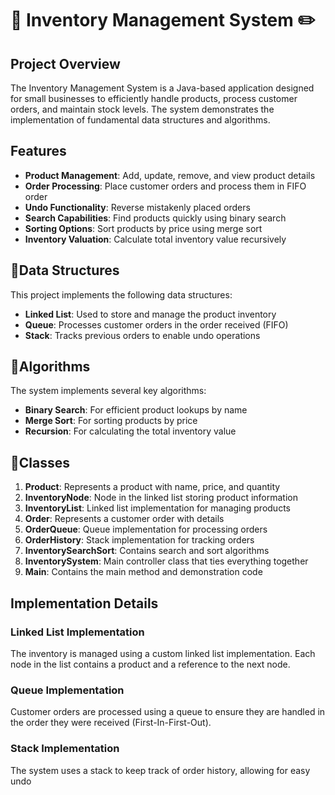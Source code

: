 # 📘 Inventory Management System ✏️

## Project Overview

The Inventory Management System is a Java-based application designed for small businesses to efficiently handle products, process customer orders, and maintain stock levels. The system demonstrates the implementation of fundamental data structures and algorithms.

## Features

- **Product Management**: Add, update, remove, and view product details
- **Order Processing**: Place customer orders and process them in FIFO order
- **Undo Functionality**: Reverse mistakenly placed orders
- **Search Capabilities**: Find products quickly using binary search
- **Sorting Options**: Sort products by price using merge sort
- **Inventory Valuation**: Calculate total inventory value recursively

## 📁Data Structures

This project implements the following data structures:

- **Linked List**: Used to store and manage the product inventory
- **Queue**: Processes customer orders in the order received (FIFO)
- **Stack**: Tracks previous orders to enable undo operations

## 📐Algorithms

The system implements several key algorithms:

- **Binary Search**: For efficient product lookups by name
- **Merge Sort**: For sorting products by price
- **Recursion**: For calculating the total inventory value

## 📝Classes

1. **Product**: Represents a product with name, price, and quantity
2. **InventoryNode**: Node in the linked list storing product information
3. **InventoryList**: Linked list implementation for managing products
4. **Order**: Represents a customer order with details
5. **OrderQueue**: Queue implementation for processing orders
6. **OrderHistory**: Stack implementation for tracking orders
7. **InventorySearchSort**: Contains search and sort algorithms
8. **InventorySystem**: Main controller class that ties everything together
9. **Main**: Contains the main method and demonstration code

## Implementation Details

### Linked List Implementation
The inventory is managed using a custom linked list implementation. Each node in the list contains a product and a reference to the next node.

### Queue Implementation
Customer orders are processed using a queue to ensure they are handled in the order they were received (First-In-First-Out).

### Stack Implementation
The system uses a stack to keep track of order history, allowing for easy undo
